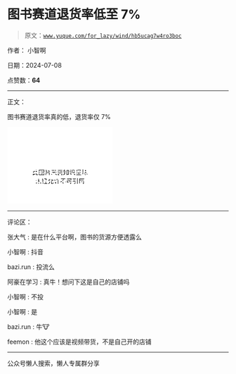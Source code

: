 # 图书赛道退货率低至 7%

> 原文：[`www.yuque.com/for_lazy/wind/hb5ucag7w4ro3boc`](https://www.yuque.com/for_lazy/wind/hb5ucag7w4ro3boc)

作者： 小智啊

日期：2024-07-08

点赞数：**64**

* * *

正文：

图书赛道退货率真的低，退货率仅 7%

![](img/9d57620550c937fe7b58f7f1b9865180.png "None")

* * *

评论区：

张大气 : 是在什么平台啊，图书的货源方便透露么

小智啊 : 抖音

bazi.run : 投流么

阿豪在学习 : 真牛！想问下这是自己的店铺吗

小智啊 : 不投

小智啊 : 是

bazi.run : 牛🐮

feemon : 他这个应该是视频带货，不是自己开的店铺

* * *

公众号懒人搜索，懒人专属群分享